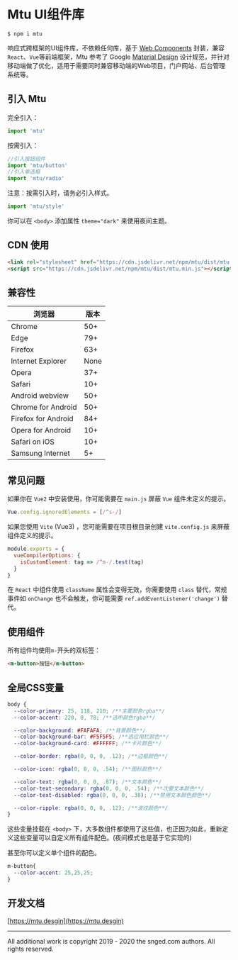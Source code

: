# Mtu UI组件库

```
$ npm i mtu
```

响应式跨框架的UI组件库，不依赖任何库，基于 [Web Components](https://developer.mozilla.org/en-US/docs/Web/Web_Components) 封装，兼容`React`、`Vue`等前端框架，Mtu 参考了 Google [Material Design](https://material-io.cn/) 设计规范，并针对移动端做了优化，适用于需要同时兼容移动端的Web项目，门户网站、后台管理系统等。

## 引入 Mtu

完全引入：
```js
import 'mtu'
```
按需引入：
```js
//引入按钮组件
import 'mtu/button'
//引入单选框
import 'mtu/radio'
```

注意：按需引入时，请务必引入样式。

```js
import 'mtu/style'
```

你可以在 `<body>` 添加属性 `theme="dark"` 来使用夜间主题。

## CDN 使用

```html
<link rel="stylesheet" href="https://cdn.jsdelivr.net/npm/mtu/dist/mtu.min.css">
<script src="https://cdn.jsdelivr.net/npm/mtu/dist/mtu.min.js"></script>
```

## 兼容性

| 浏览器           | 版本 |
| ------------------- | ---- |
| Chrome              | 50+  |
| Edge                | 79+  |
| Firefox             | 63+  |
| Internet Explorer   | None |
| Opera               | 37+  |
| Safari              | 10+  |
| Android webview     | 50+  |
| Chrome for Android  | 50+  |
| Firefox for Android | 84+  |
| Opera for Android   | 10+  |
| Safari on iOS       | 10+  |
| Samsung Internet    | 5+   |


## 常见问题

如果你在 `Vue2` 中安装使用，你可能需要在 `main.js` 屏蔽 `Vue` 组件未定义的提示。

```js
Vue.config.ignoredElements = [/^s-/]
```

如果您使用 `Vite` (Vue3) ，您可能需要在项目根目录创建 `vite.config.js` 来屏蔽组件定义的提示。

```js
module.exports = {
  vueCompilerOptions: {
    isCustomElement: tag => /^m-/.test(tag)
  }
}
```

在 `React` 中组件使用 `className` 属性会变得无效，你需要使用 `class` 替代，常规事件如 `onChange` 也不会触发，你可能需要 `ref.addEventListener('change')` 替代。

## 使用组件

所有组件均使用`m-`开头的双标签：
```html
<m-button>按钮</m-button>
```

## 全局CSS变量

```css
body {
  --color-primary: 25, 118, 210; /**主要颜色rgba**/
  --color-accent: 220, 0, 78; /**选中颜色rgba**/

  --color-background: #FAFAFA; /**背景颜色**/
  --color-background-bar: #F5F5F5; /**选应用栏颜色**/
  --color-background-card: #FFFFFF; /**卡片颜色**/

  --color-border: rgba(0, 0, 0, .12); /**边框颜色**/

  --color-icon: rgba(0, 0, 0, .54); /**图标颜色**/

  --color-text: rgba(0, 0, 0, .87); /**文本颜色**/
  --color-text-secondary: rgba(0, 0, 0, .54); /**次要文本颜色**/
  --color-text-disabled: rgba(0, 0, 0, .38); /**禁用文本颜色颜色**/

  --color-ripple: rgba(0, 0, 0, .12); /**波纹颜色**/
}
```

这些变量挂载在 `<body>` 下，大多数组件都使用了这些值，也正因为如此，重新定义这些变量可以自定义所有组件配色。(夜间模式也是基于它实现的)

甚至你可以定义单个组件的配色。

```css
m-button{
  --color-accent: 25,25,25;
}
```

## 开发文档

[https://mtu.desgin](https://mtu.desgin)

---

All additional work is copyright 2019 - 2020 the snged.com authors. All rights reserved.